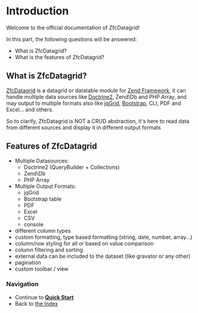 # Introduction

Welcome to the official documentation of ZfcDatagrid!

In this part, the following questions will be answered:

* What is ZfcDatagrid?
* What is the features of ZfcDatagrid?

## What is ZfcDatagrid?

[ZfcDatagrid](https://github.com/zfc-datagrid/zfc-datagrid/) is a datagrid or datatable module for 
[Zend Framework](https://github.com/zendframework/zendframework/), it can handle multiple data sources like 
[Doctrine2](http://www.doctrine-project.org/), 
Zend\Db and PHP Array, and may output to multiple formats also like [jqGrid](http://jqgrid.com/), 
[Bootstrap](http://getbootstrap.com/),  CLI, PDF and Excel... and others.

So to clarify, ZfcDatagrid is NOT a CRUD abstraction, it's here to read data from different sources and display it in different output formats

## Features of ZfcDatagrid

* Multiple Datasources: 
  * Doctrine2 (QueryBuilder + Collections)
  * Zend\Db
  * PHP Array
* Multiple Output Formats:
  * jqGrid
  * Bootstrap table
  * PDF
  * Excel
  * CSV
  * console
* different column types
* custom formatting, type based formatting (string, date, number, array...)
* column/row styling for all or based on value comparison
* column filtering and sorting
* external data can be included to the dataset (like gravator or any other)
* pagination
* custom toolbar / view

### Navigation

* Continue to [**Quick Start**](/docs/02.%20Quick%20Start.md)
* Back to [the Index](/docs/README.md)

